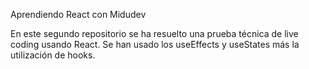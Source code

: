 Aprendiendo React con Midudev

En este segundo repositorio se ha resuelto una prueba técnica de live coding usando React. Se han usado los useEffects y useStates más la utilización de hooks.
